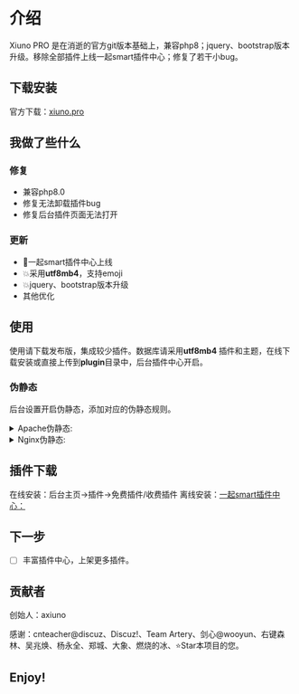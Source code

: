 # 介绍
Xiuno PRO 是在消逝的官方git版本基础上，兼容php8；jquery、bootstrap版本升级。移除全部插件上线一起smart插件中心；修复了若干小bug。

## 下载安装
官方下载：[xiuno.pro](http://xiuno.pro)

## 我做了些什么

### 修复 
- 兼容php8.0
- 修复无法卸载插件bug
- 修复后台插件页面无法打开
### 更新
- 💄一起smart插件中心上线
- 💥采用**utf8mb4**，支持emoji 
- 💥jquery、bootstrap版本升级  
- 其他优化
 
## 使用
使用请下载发布版，集成较少插件。数据库请采用**utf8mb4**
插件和主题，在线下载安装或直接上传到**plugin**目录中，后台插件中心开启。

### 伪静态
后台设置开启伪静态，添加对应的伪静态规则。

<details>
<summary>Apache伪静态:</summary>

```
<IfModule mod_rewrite.c>
RewriteEngine on

# Apache 2.4
RewriteCond %{REQUEST_FILENAME} !-d 
RewriteCond %{REQUEST_FILENAME} !-f 
RewriteRule ^(.*?)([^/]*)$ $1index.php?$2 [QSA,PT,L]

# Apache other
#RewriteRule ^(.*?)([^/]*)\.htm(.*)$ $1/index.php?$2.htm$3 [L]
</IfModule>
```
</details>

<details>
<summary>Nginx伪静态:</summary>

```
location ~* \.(htm)$ {

    rewrite "^(.*)/(.+?).htm(.*?)$" $1/index.php?$2.htm$3 last;

}
```
</details>


## 插件下载

在线安装：后台主页->插件->免费插件/收费插件
离线安装：[一起smart插件中心：](https://www.iqismart.net/forum-4.htm)

## 下一步
  
- [ ] 丰富插件中心，上架更多插件。 

## 贡献者
创始人：axiuno

感谢：cnteacher@discuz、Discuz!、Team Artery、剑心@wooyun、右键森林、吴兆焕、杨永全、郑城、大象、燃烧的冰、⭐Star本项目的您。

## Enjoy!

